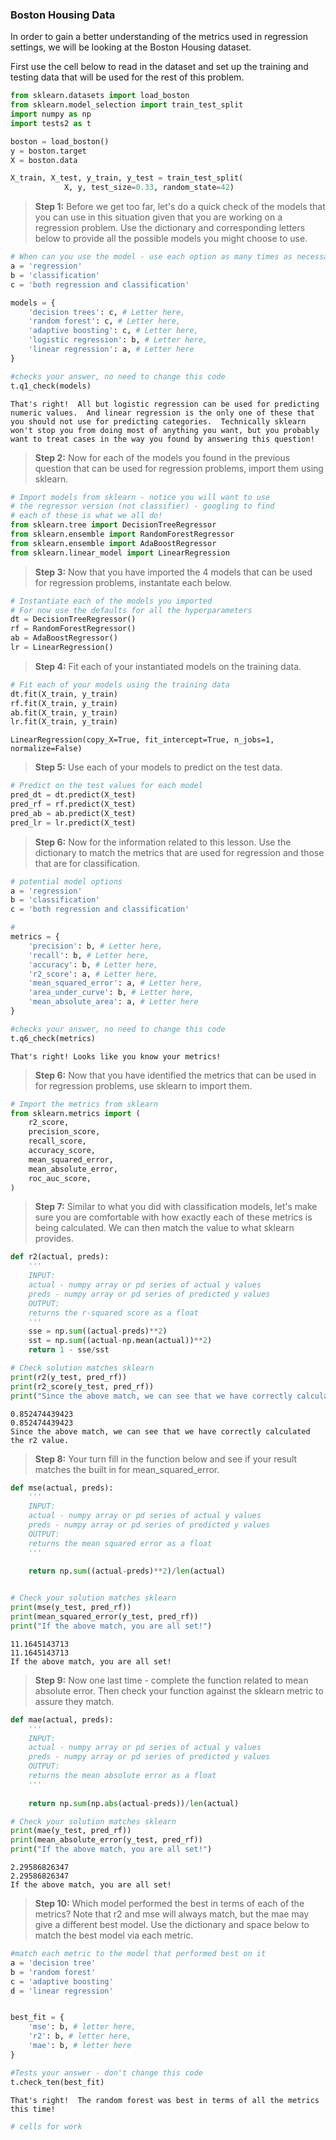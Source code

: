 
### Boston Housing Data

In order to gain a better understanding of the metrics used in regression settings, we will be looking at the Boston Housing dataset.  

First use the cell below to read in the dataset and set up the training and testing data that will be used for the rest of this problem.


```python
from sklearn.datasets import load_boston
from sklearn.model_selection import train_test_split
import numpy as np
import tests2 as t

boston = load_boston()
y = boston.target
X = boston.data

X_train, X_test, y_train, y_test = train_test_split(
            X, y, test_size=0.33, random_state=42)
```

> **Step 1:** Before we get too far, let's do a quick check of the models that you can use in this situation given that you are working on a regression problem.  Use the dictionary and corresponding letters below to provide all the possible models you might choose to use.


```python
# When can you use the model - use each option as many times as necessary
a = 'regression'
b = 'classification'
c = 'both regression and classification'

models = {
    'decision trees': c, # Letter here,
    'random forest': c, # Letter here,
    'adaptive boosting': c, # Letter here,
    'logistic regression': b, # Letter here,
    'linear regression': a, # Letter here
}

#checks your answer, no need to change this code
t.q1_check(models)
```

    That's right!  All but logistic regression can be used for predicting numeric values.  And linear regression is the only one of these that you should not use for predicting categories.  Technically sklearn won't stop you from doing most of anything you want, but you probably want to treat cases in the way you found by answering this question!


> **Step 2:** Now for each of the models you found in the previous question that can be used for regression problems, import them using sklearn.


```python
# Import models from sklearn - notice you will want to use 
# the regressor version (not classifier) - googling to find 
# each of these is what we all do!
from sklearn.tree import DecisionTreeRegressor
from sklearn.ensemble import RandomForestRegressor
from sklearn.ensemble import AdaBoostRegressor
from sklearn.linear_model import LinearRegression
```

> **Step 3:** Now that you have imported the 4 models that can be used for regression problems, instantate each below.


```python
# Instantiate each of the models you imported
# For now use the defaults for all the hyperparameters
dt = DecisionTreeRegressor()
rf = RandomForestRegressor()
ab = AdaBoostRegressor()
lr = LinearRegression()
```

> **Step 4:** Fit each of your instantiated models on the training data.


```python
# Fit each of your models using the training data
dt.fit(X_train, y_train)
rf.fit(X_train, y_train)
ab.fit(X_train, y_train)
lr.fit(X_train, y_train)
```




    LinearRegression(copy_X=True, fit_intercept=True, n_jobs=1, normalize=False)



> **Step 5:** Use each of your models to predict on the test data.


```python
# Predict on the test values for each model
pred_dt = dt.predict(X_test)
pred_rf = rf.predict(X_test)
pred_ab = ab.predict(X_test)
pred_lr = lr.predict(X_test)
```

> **Step 6:** Now for the information related to this lesson.  Use the dictionary to match the metrics that are used for regression and those that are for classification.


```python
# potential model options
a = 'regression'
b = 'classification'
c = 'both regression and classification'

#
metrics = {
    'precision': b, # Letter here,
    'recall': b, # Letter here,
    'accuracy': b, # Letter here,
    'r2_score': a, # Letter here,
    'mean_squared_error': a, # Letter here,
    'area_under_curve': b, # Letter here, 
    'mean_absolute_area': a, # Letter here 
}

#checks your answer, no need to change this code
t.q6_check(metrics)
```

    That's right! Looks like you know your metrics!


> **Step 6:** Now that you have identified the metrics that can be used in for regression problems, use sklearn to import them.


```python
# Import the metrics from sklearn
from sklearn.metrics import (
    r2_score, 
    precision_score, 
    recall_score, 
    accuracy_score, 
    mean_squared_error, 
    mean_absolute_error,
    roc_auc_score,
)
```

> **Step 7:** Similar to what you did with classification models, let's make sure you are comfortable with how exactly each of these metrics is being calculated.  We can then match the value to what sklearn provides.


```python
def r2(actual, preds):
    '''
    INPUT:
    actual - numpy array or pd series of actual y values
    preds - numpy array or pd series of predicted y values
    OUTPUT:
    returns the r-squared score as a float
    '''
    sse = np.sum((actual-preds)**2)
    sst = np.sum((actual-np.mean(actual))**2)
    return 1 - sse/sst

# Check solution matches sklearn
print(r2(y_test, pred_rf))
print(r2_score(y_test, pred_rf))
print("Since the above match, we can see that we have correctly calculated the r2 value.")
```

    0.852474439423
    0.852474439423
    Since the above match, we can see that we have correctly calculated the r2 value.


> **Step 8:** Your turn fill in the function below and see if your result matches the built in for mean_squared_error. 


```python
def mse(actual, preds):
    '''
    INPUT:
    actual - numpy array or pd series of actual y values
    preds - numpy array or pd series of predicted y values
    OUTPUT:
    returns the mean squared error as a float
    '''
    
    return np.sum((actual-preds)**2)/len(actual)


# Check your solution matches sklearn
print(mse(y_test, pred_rf))
print(mean_squared_error(y_test, pred_rf))
print("If the above match, you are all set!")
```

    11.1645143713
    11.1645143713
    If the above match, you are all set!


> **Step 9:** Now one last time - complete the function related to mean absolute error.  Then check your function against the sklearn metric to assure they match. 


```python
def mae(actual, preds):
    '''
    INPUT:
    actual - numpy array or pd series of actual y values
    preds - numpy array or pd series of predicted y values
    OUTPUT:
    returns the mean absolute error as a float
    '''
    
    return np.sum(np.abs(actual-preds))/len(actual)

# Check your solution matches sklearn
print(mae(y_test, pred_rf))
print(mean_absolute_error(y_test, pred_rf))
print("If the above match, you are all set!")
```

    2.29586826347
    2.29586826347
    If the above match, you are all set!


> **Step 10:** Which model performed the best in terms of each of the metrics?  Note that r2 and mse will always match, but the mae may give a different best model.  Use the dictionary and space below to match the best model via each metric.


```python
#match each metric to the model that performed best on it
a = 'decision tree'
b = 'random forest'
c = 'adaptive boosting'
d = 'linear regression'


best_fit = {
    'mse': b, # letter here,
    'r2': b, # letter here,
    'mae': b, # letter here
}

#Tests your answer - don't change this code
t.check_ten(best_fit)
```

    That's right!  The random forest was best in terms of all the metrics this time!



```python
# cells for work
```


```python

```


```python

```
